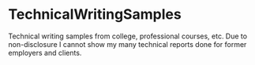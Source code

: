 # TechnicalWritingSamples
Technical writing samples from college, professional courses, etc. Due to non-disclosure I cannot show my many technical reports done for former employers and clients.
